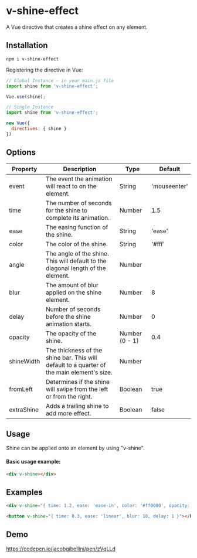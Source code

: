 # v-shine-effect
A Vue directive that creates a shine effect on any element.

## Installation
```
npm i v-shine-effect
```

Registering the directive in Vue:
```javascript
// Global Instance - in your main.js file
import shine from 'v-shine-effect';

Vue.use(shine);
```
```javascript
// Single Instance
import shine from 'v-shine-effect';

new Vue({
  directives: { shine }
})
```

## Options

|  Property |  Description | Type  | Default  |
|-----------|--------------|-------|----------|
| event  | The event the animation will react to on the element.  | String  | 'mouseenter'  |
| time  | The number of seconds for the shine to complete its animation.  | Number  | 1.5  |
|  ease |  The easing function of the shine. | String  |  'ease' |
| color  |  The color of the shine. | String  |  '#fff' |
| angle  |  The angle of the shine. This will default to the diagonal length of the element. | Number  |   |
| blur  |  The amount of blur applied on the shine element. | Number  |  8 |
| delay  |  Number of seconds before the shine animation starts. | Number  |  0 |
| opacity  |  The opacity of the shine. | Number (0 - 1)  |  0.4 |
| shineWidth  |  The thickness of the shine bar. This will default to a quarter of the main element's size. | Number  |   |
| fromLeft  |  Determines if the shine will swipe from the left or from the right. | Boolean  |  true |
| extraShine  |  Adds a trailing shine to add more effect. | Boolean  |  false |

## Usage
Shine can be applied onto an element by using "v-shine".

#### Basic usage example:

```html
<div v-shine></div>
```

## Examples
```html
<div v-shine="{ time: 1.2, ease: 'ease-in', color: '#ff0000', opacity: 0.5, fromLeft: false, extraShine: true }"></div>
```

```html
<button v-shine="{ time: 0.3, ease: 'linear', blur: 10, delay: 1 }"></button>
```
## Demo
https://codepen.io/jacobgibellini/pen/zVqLLd
